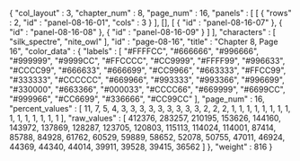 {
  "col_layout" : 3,
  "chapter_num" : 8,
  "page_num" : 16,
  "panels" : [
    [
      {
        "rows" : 2,
        "id" : "panel-08-16-01",
        "cols" : 3
      }
    ],
    [],
    [
      {
        "id" : "panel-08-16-07"
      },
      {
        "id" : "panel-08-16-08"
      },
      {
        "id" : "panel-08-16-09"
      }
    ]
  ],
  "characters" : [
    "silk_spectre",
    "nite_owl"
  ],
  "id" : "page-08-16",
  "title" : "Chapter 8, Page 16",
  "color_data" : {
    "labels" : [
      "#FFFFCC",
      "#666666",
      "#996666",
      "#999999",
      "#9999CC",
      "#FFCCCC",
      "#CC9999",
      "#FFFF99",
      "#996633",
      "#CCCC99",
      "#666633",
      "#666699",
      "#CC9966",
      "#663333",
      "#FFCC99",
      "#333333",
      "#CCCCCC",
      "#669966",
      "#993333",
      "#993366",
      "#996699",
      "#330000",
      "#663366",
      "#000033",
      "#CCCC66",
      "#669999",
      "#6699CC",
      "#999966",
      "#CC6699",
      "#336666",
      "#CC99CC"
    ],
    "page_num" : 16,
    "percent_values" : [
      11,
      7,
      5,
      4,
      3,
      3,
      3,
      3,
      3,
      3,
      3,
      3,
      3,
      2,
      2,
      2,
      1,
      1,
      1,
      1,
      1,
      1,
      1,
      1,
      1,
      1,
      1,
      1,
      1,
      1,
      1
    ],
    "raw_values" : [
      412376,
      283257,
      210195,
      153626,
      144160,
      143972,
      137869,
      128287,
      123705,
      120803,
      115113,
      114024,
      114001,
      87414,
      85788,
      84928,
      61762,
      60529,
      59889,
      58652,
      52078,
      50755,
      47011,
      46924,
      44369,
      44340,
      44014,
      39911,
      39528,
      39415,
      36562
    ]
  },
  "weight" : 816
}
